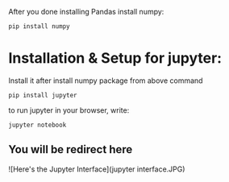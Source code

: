 After you done installing Pandas install numpy:
```
pip install numpy
```

# Installation & Setup for jupyter:
  Install it after install numpy package from above command

  ```
pip install jupyter
```
to run jupyter in your browser, write:
```
jupyter notebook
```

<h2>You will be redirect here</h2>
![Here's the Jupyter Interface](jupyter interface.JPG)

